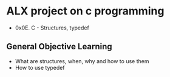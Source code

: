 # ALX project on c programming
* 0x0E. C - Structures, typedef

## General Objective Learning
* What are structures, when, why and how to use them
* How to use typedef


